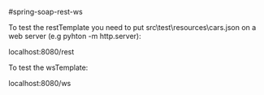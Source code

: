 #spring-soap-rest-ws

To test the restTemplate you need to put src\test\resources\cars.json on a web server (e.g pyhton -m http.server):

localhost:8080/rest

To test the wsTemplate:

localhost:8080/ws

